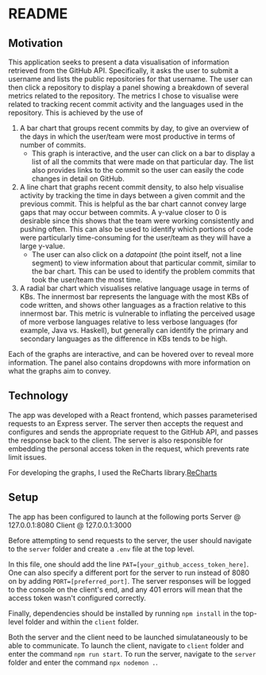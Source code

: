 # README

## Motivation

This application seeks to present a data visualisation of information retrieved from the GitHub API. Specifically, it asks the user to submit a username and lists the public repositories for that username. The user can then click a repository to display a panel showing a breakdown of several metrics related to the repository. The metrics I chose to visualise were related to tracking recent commit activity and the languages used in the repository. This is achieved by the use of 

1. A bar chart that groups recent commits by day, to give an overview of the days in which the user/team were most productive in terms of number of commits.
   - This graph is interactive, and the user can click on a bar to display a list of all the commits that were made on that particular day. The list also provides links to the commit so the user can easily the code changes in detail on GitHub.
2. A line chart that graphs recent commit density, to also help visualise activity by tracking the time in days between a given commit and the previous commit. This is helpful as the bar chart cannot convey large gaps that may occur between commits. A y-value closer to 0 is desirable since this shows that the team were working consistently and pushing often. This can also be used to identify which portions of code were particularly time-consuming for the user/team as they will have a large y-value.
   - The user can also click on a *datapoint* (the point itself, not a line segment) to view information about that particular commit, similar to the bar chart. This can be used to identify the problem commits that took the user/team the most time.
3. A radial bar chart which visualises relative language usage in terms of KBs. The innermost bar represents the language with the most KBs of code written, and shows other languages as a fraction relative to this innermost bar. This metric is vulnerable to inflating the perceived usage of more verbose languages relative to less verbose languages (for example, Java vs. Haskell), but generally can identify the primary and secondary languages as the difference in KBs tends to be high.

Each of the graphs are interactive, and can be hovered over to reveal more information. The panel also contains dropdowns with more information on what the graphs aim to convey. 

## Technology
The app was developed with a React frontend, which passes parameterised requests to an Express server. The server then accepts the request and configures and sends the appropriate request to the GitHub API, and passes the response back to the client. The server is also responsible for embedding the personal access token in the request, which prevents rate limit issues.

For developing the graphs, I used the ReCharts library.[ReCharts](https://recharts.org/en-US/)

## Setup

The app has been configured to launch at the following ports
    Server @ 127.0.0.1:8080
    Client @ 127.0.0.1:3000

Before attempting to send requests to the server, the user should navigate to the ``server`` folder and create a ``.env`` file at the top level.

In this file, one should add the line ``PAT=[your_github_access_token_here]``. One can also specify a different port for the server to run instead of 8080 on by adding ``PORT=[preferred_port]``. The server responses will be logged to the console on the client's end, and any 401 errors will mean that the access token wasn't configured correctly.

Finally, dependencies should be installed by running ``npm install`` in the top-level folder and within the ``client`` folder.

Both the server and the client need to be launched simulataneously to be able to communicate. To launch the client, navigate to ``client`` folder and enter the command ``npm run start``. To run the server, navigate to the ``server`` folder and enter the command ``npx nodemon .``.
